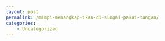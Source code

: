 ```yaml
---
layout: post
permalink: /mimpi-menangkap-ikan-di-sungai-pakai-tangan/
categories:
    - Uncategorized
---
```


